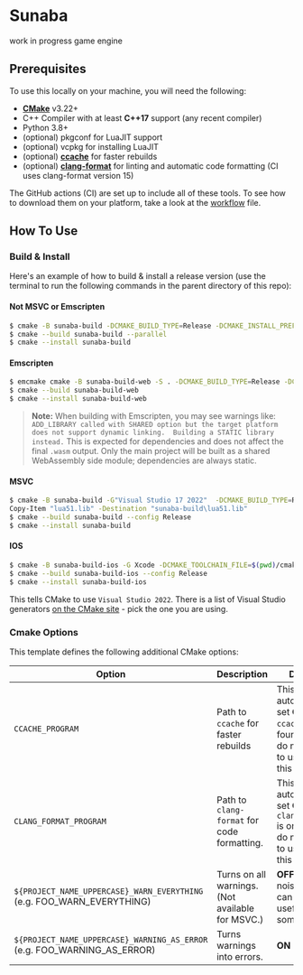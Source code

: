 # Sunaba

work in progress game engine

## Prerequisites

To use this locally on your machine, you will need the following:

- **[CMake](https://cmake.org/)** v3.22+
- C++ Compiler with at least **C++17** support (any recent compiler)
- Python 3.8+
- (optional) pkgconf for LuaJIT support
- (optional) vcpkg for installing LuaJIT
- (optional) **[ccache](https://ccache.dev/)** for faster rebuilds
- (optional) **[clang-format](https://clang.llvm.org/docs/ClangFormat.html)** for linting and automatic code formatting (CI uses clang-format version 15)

The GitHub actions (CI) are set up to include all of these tools. To see how to download them on your platform, take a look at the [workflow](.github/workflows/main.yml) file.

## How To Use

### Build & Install

Here's an example of how to build & install a release version (use the terminal to run the following commands in the parent directory of this repo):

#### Not MSVC or Emscripten

```sh
$ cmake -B sunaba-build -DCMAKE_BUILD_TYPE=Release -DCMAKE_INSTALL_PREFIX=sunaba-install sunaba
$ cmake --build sunaba-build --parallel
$ cmake --install sunaba-build
```

#### Emscripten

```sh
$ emcmake cmake -B sunaba-build-web -S . -DCMAKE_BUILD_TYPE=Release -DCMAKE_INSTALL_PREFIX=sunaba-install-web
$ cmake --build sunaba-build-web 
$ cmake --install sunaba-build-web
```

> **Note:**
> When building with Emscripten, you may see warnings like:
> `ADD_LIBRARY called with SHARED option but the target platform does not support dynamic linking.  Building a STATIC library instead.`
> This is expected for dependencies and does not affect the final `.wasm` output. Only the main project will be built as a shared WebAssembly side module; dependencies are always static.

#### MSVC

```sh
$ cmake -B sunaba-build -G"Visual Studio 17 2022"  -DCMAKE_BUILD_TYPE=Release -DCMAKE_INSTALL_PREFIX=sunaba-install sunaba
Copy-Item "lua51.lib" -Destination "sunaba-build\lua51.lib"
$ cmake --build sunaba-build --config Release
$ cmake --install sunaba-build
```

#### IOS

```sh
$ cmake -B sunaba-build-ios -G Xcode -DCMAKE_TOOLCHAIN_FILE=$(pwd)/cmake/ios.toolchain.cmake -DPLATFORM=OS64 -DIPHONEOS_DEPLOYMENT_TARGET=18.5 -DCMAKE_BUILD_TYPE=Release -DCMAKE_INSTALL_PREFIX=sunaba-install-ios .
$ cmake --build sunaba-build-ios --config Release
$ cmake --install sunaba-build-ios
```

This tells CMake to use `Visual Studio 2022`. There is a list of Visual Studio generators [on the CMake site](https://cmake.org/cmake/help/latest/manual/cmake-generators.7.html#visual-studio-generators) - pick the one you are using.

### Cmake Options

This template defines the following additional CMake options:

| Option                                                                   | Description                                      | Default                                                                                                 |
| ------------------------------------------------------------------------ | ------------------------------------------------ | ------------------------------------------------------------------------------------------------------- |
| `CCACHE_PROGRAM`                                                         | Path to `ccache` for faster rebuilds             | This is automatically set **ON** if `ccache` is found. If you do not want to use it, set this to "".    |
| `CLANG_FORMAT_PROGRAM`                                                   | Path to `clang-format` for code formatting.      | This is automatically set **ON** if `clang-format` is on. If you do not want to use it, set this to "". |
| `${PROJECT_NAME_UPPERCASE}_WARN_EVERYTHING` (e.g. FOO_WARN_EVERYTHING)   | Turns on all warnings. (Not available for MSVC.) | **OFF** (too noisy, but can be useful sometimes)                                                        |
| `${PROJECT_NAME_UPPERCASE}_WARNING_AS_ERROR` (e.g. FOO_WARNING_AS_ERROR) | Turns warnings into errors.                      | **ON**                                                                                                  |
